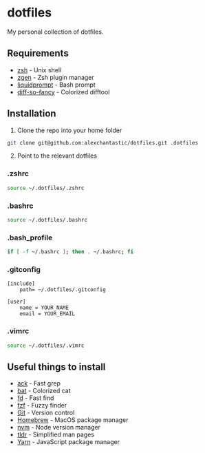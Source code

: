 # dotfiles

My personal collection of dotfiles.

## Requirements

* [zsh](http://www.zsh.org/) - Unix shell
* [zgen](https://github.com/tarjoilija/zgen) - Zsh plugin manager
* [liquidprompt](https://github.com/nojhan/liquidprompt) - Bash prompt
* [diff-so-fancy](https://github.com/so-fancy/diff-so-fancy) - Colorized difftool

## Installation

1. Clone the repo into your home folder
```sh
git clone git@github.com:alexchantastic/dotfiles.git .dotfiles
```
2. Point to the relevant dotfiles

### .zshrc

```sh
source ~/.dotfiles/.zshrc
```

### .bashrc

```sh
source ~/.dotfiles/.bashrc
```

### .bash_profile

```sh
if [ -f ~/.bashrc ]; then . ~/.bashrc; fi
```

### .gitconfig

```
[include]
    path= ~/.dotfiles/.gitconfig

[user]
	name = YOUR_NAME
	email = YOUR_EMAIL
```

### .vimrc

```sh
source ~/.dotfiles/.vimrc
```

## Useful things to install

* [ack](https://beyondgrep.com/) - Fast grep
* [bat](https://github.com/sharkdp/bat) - Colorized cat
* [fd](https://github.com/sharkdp/fd) - Fast find
* [fzf](https://github.com/junegunn/fzf) - Fuzzy finder
* [Git](https://git-scm.com/) - Version control
* [Homebrew](https://brew.sh/) - MacOS package manager
* [nvm](https://github.com/creationix/nvm) - Node version manager
* [tldr](https://github.com/tldr-pages/tldr) - Simplified man pages
* [Yarn](https://yarnpkg.com/) - JavaScript package manager

